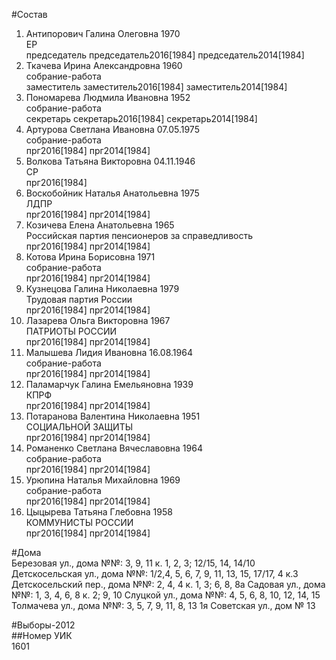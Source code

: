 #Состав  
1. Антипорович Галина Олеговна 1970  
    ЕР  
    председатель председатель2016[1984] председатель2014[1984]  
2. Ткачева Ирина Александровна 1960  
    собрание-работа  
    заместитель заместитель2016[1984] заместитель2014[1984]  
3. Пономарева Людмила Ивановна 1952  
    собрание-работа  
    секретарь секретарь2016[1984] секретарь2014[1984]  
4. Артурова Светлана Ивановна 07.05.1975  
    собрание-работа  
    прг2016[1984] прг2014[1984]  
5. Волкова Татьяна Викторовна 04.11.1946  
    СР  
    прг2016[1984]  
6. Воскобойник Наталья Анатольевна 1975  
    ЛДПР  
    прг2016[1984] прг2014[1984]  
7. Козичева Елена Анатольевна 1965  
    Российская партия пенсионеров за справедливость  
    прг2016[1984] прг2014[1984]  
8. Котова Ирина Борисовна 1971  
    собрание-работа  
    прг2016[1984] прг2014[1984]  
9. Кузнецова Галина Николаевна 1979  
    Трудовая партия России  
    прг2016[1984] прг2014[1984]  
10. Лазарева Ольга Викторовна 1967  
    ПАТРИОТЫ РОССИИ  
    прг2016[1984] прг2014[1984]  
11. Малышева Лидия Ивановна 16.08.1964  
    собрание-работа  
    прг2016[1984] прг2014[1984]  
12. Паламарчук Галина Емельяновна 1939  
    КПРФ  
    прг2016[1984] прг2014[1984]  
13. Потаранова Валентина Николаевна 1951  
    СОЦИАЛЬНОЙ ЗАЩИТЫ  
    прг2016[1984] прг2014[1984]  
14. Романенко Светлана Вячеславовна 1964  
    собрание-работа  
    прг2016[1984] прг2014[1984]  
15. Урюпина Наталья Михайловна 1969  
    собрание-работа  
    прг2016[1984] прг2014[1984]  
16. Цыцырева Татьяна Глебовна 1958  
    КОММУНИСТЫ РОССИИ  
    прг2016[1984] прг2014[1984]  
  
#Дома  
Березовая ул., дома №№: 3, 9, 11 к. 1, 2, 3; 12/15, 14, 14/10 Детскосельская ул., дома №№: 1/2,4, 5, 6, 7, 9, 11, 13, 15, 17/17, 4 к.3 Детскосельский пер., дома №№: 2, 4, 4 к. 1, 3; 6, 8, 8а Садовая ул., дома №№: 1, 3, 4, 6, 8 к. 2; 9, 10 Слуцкой ул., дома №№: 4, 5, 6, 8, 10, 12, 14, 15 Толмачева ул., дома №№: 3, 5, 7, 9, 11, 8, 13 1я Советская ул., дом № 13  
  
#Выборы-2012  
##Номер УИК  
1601  
